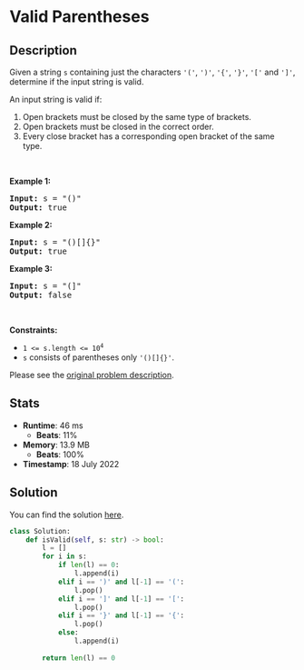 # Valid Parentheses

## Description

<p>Given a string <code>s</code> containing just the characters <code>&#39;(&#39;</code>, <code>&#39;)&#39;</code>, <code>&#39;{&#39;</code>, <code>&#39;}&#39;</code>, <code>&#39;[&#39;</code> and <code>&#39;]&#39;</code>, determine if the input string is valid.</p>

<p>An input string is valid if:</p>

<ol>
	<li>Open brackets must be closed by the same type of brackets.</li>
	<li>Open brackets must be closed in the correct order.</li>
	<li>Every close bracket has a corresponding open bracket of the same type.</li>
</ol>

<p>&nbsp;</p>
<p><strong class="example">Example 1:</strong></p>

<pre>
<strong>Input:</strong> s = &quot;()&quot;
<strong>Output:</strong> true
</pre>

<p><strong class="example">Example 2:</strong></p>

<pre>
<strong>Input:</strong> s = &quot;()[]{}&quot;
<strong>Output:</strong> true
</pre>

<p><strong class="example">Example 3:</strong></p>

<pre>
<strong>Input:</strong> s = &quot;(]&quot;
<strong>Output:</strong> false
</pre>

<p>&nbsp;</p>
<p><strong>Constraints:</strong></p>

<ul>
	<li><code>1 &lt;= s.length &lt;= 10<sup>4</sup></code></li>
	<li><code>s</code> consists of parentheses only <code>&#39;()[]{}&#39;</code>.</li>
</ul>


Please see the [original problem description](https://leetcode.com/problems/valid-parentheses/).

## Stats

- **Runtime**: 46 ms
    - **Beats**: 11%
- **Memory**: 13.9 MB
    - **Beats**: 100%
- **Timestamp**: 18 July 2022

## Solution

You can find the solution [here](./valid-parentheses.py).

```python
class Solution:
    def isValid(self, s: str) -> bool:
        l = []
        for i in s:
            if len(l) == 0:
                l.append(i)
            elif i == ')' and l[-1] == '(':
                l.pop()
            elif i == ']' and l[-1] == '[':
                l.pop()
            elif i == '}' and l[-1] == '{':
                l.pop()
            else:
                l.append(i)
        
        return len(l) == 0

        
```
